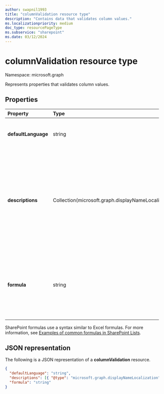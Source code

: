 ```yaml
---
author: swapnil1993
title: "columnValidation resource type"
description: "Contains data that validates column values."
ms.localizationpriority: medium
doc_type: resourcePageType
ms.subservice: "sharepoint"
ms.date: 03/12/2024
---
```


# columnValidation resource type

Namespace: microsoft.graph

Represents properties that validates column values.
## Properties

| Property  | Type    | Description|
|:---------------|:--------|:--------------------------------------------------|
| **defaultLanguage**    | string  | Default BCP 47 language tag for the description.|
| **descriptions**    | Collection(microsoft.graph.displayNameLocalization)  | Localized messages that explain what is needed for this column's value to be considered valid. User will be prompted with this message if validation fails. |
| **formula**    | string  | The formula to validate column value. For examples, see [Examples of common formulas in lists](https://support.microsoft.com/office/examples-of-common-formulas-in-sharepoint-lists-d81f5f21-2b4e-45ce-b170-bf7ebf6988b3).|


SharePoint formulas use a syntax similar to Excel formulas.
For more information, see [Examples of common formulas in SharePoint Lists][SPFormulas].

## JSON representation

The following is a JSON representation of a **columnValidation** resource.
<!-- { "blockType": "resource", "@odata.type": "microsoft.graph.columnValidation"} -->

```json
{
  "defaultLanguage": "string",
  "descriptions": [{ "@type": "microsoft.graph.displayNameLocalization" }],
  "formula": "string"
}
```

[SPFormulas]: https://support.office.com/article/Examples-of-common-formulas-in-SharePoint-Lists-d81f5f21-2b4e-45ce-b170-bf7ebf6988b3
